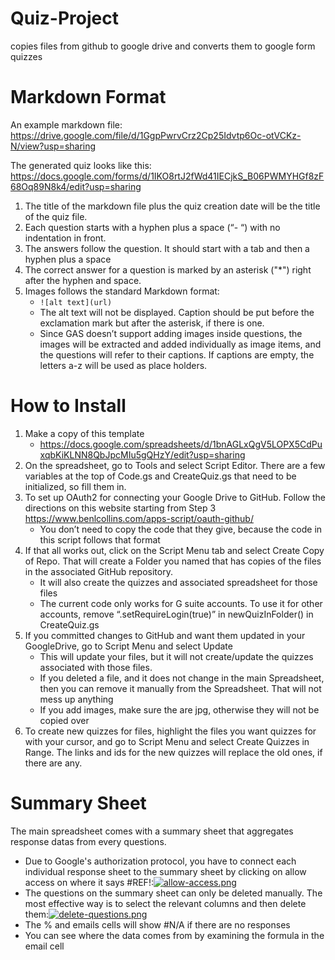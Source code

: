 # Quiz-Project
copies files from github to google drive and converts them to google form quizzes

# Markdown Format
An example markdown file:
https://drive.google.com/file/d/1GgpPwrvCrz2Cp25Idvtp6Oc-otVCKz-N/view?usp=sharing

The generated quiz looks like this:
https://docs.google.com/forms/d/1IKO8rtJ2fWd41IECjkS_B06PWMYHGf8zF68Oq89N8k4/edit?usp=sharing

1. The title of the markdown file plus the quiz creation date will be the title of the quiz file. 
2. Each question starts with a hyphen plus a space (“- “) with no indentation in front.
3. The answers follow the question. It should start with a tab and then a hyphen plus a space
4. The correct answer for a question is marked by an asterisk ("*") right after the hyphen and space.
5. Images follows the standard Markdown format:
    - `![alt text](url)`
    - The alt text will not be displayed. Caption should be put before the exclamation mark but after the asterisk, if there is one.
    - Since GAS doesn’t support adding images inside questions, the images will be extracted and added individually as image items, and the questions will refer to their captions. If captions are empty, the letters a-z will be used as place holders.
  


# How to Install
1. Make a copy of this template 
    - https://docs.google.com/spreadsheets/d/1bnAGLxQgV5LOPX5CdPuxqbKiKLNN8QbJpcMIu5gQHzY/edit?usp=sharing 
2. On the spreadsheet, go to Tools and select Script Editor. There are a few variables at the top of Code.gs and CreateQuiz.gs that need to be initialized, so fill them in.
3. To set up OAuth2 for connecting your Google Drive to GitHub. Follow the directions on this website starting from Step 3 https://www.benlcollins.com/apps-script/oauth-github/
    - You don’t need to copy the code that they give, because the code in this script follows that format
4. If that all works out, click on the Script Menu tab and select Create Copy of Repo. That will create a Folder you named that has copies of the files in the associated GitHub repository. 
    - It will also create the quizzes and associated spreadsheet for those files
    - The current code only works for G suite accounts. To use it for other accounts, remove “.setRequireLogin(true)” in newQuizInFolder() in CreateQuiz.gs
5. If you committed changes to GitHub and want them updated in your GoogleDrive, go to Script Menu and select Update
    - This will update your files, but it will not create/update the quizzes associated with those files.
    - If you deleted a file, and it does not change in the main Spreadsheet, then you can remove it manually from the Spreadsheet. That will not mess up anything
    - If you add images, make sure the are jpg, otherwise they will not be copied over
6. To create new quizzes for files, highlight the files you want quizzes for with your cursor, and go to Script Menu and select Create Quizzes in Range. The links and ids for the new quizzes will replace the old ones, if there are any.

# Summary Sheet
The main spreadsheet comes with a summary sheet that aggregates response datas from every questions. 
- Due to Google's authorization protocol, you have to connect each individual response sheet to the summary sheet by clicking on allow access on where it says #REF!:[![allow-access.png](https://i.postimg.cc/qMWXChnt/allow-access.png)](https://postimg.cc/XpcyRvs3)
- The questions on the summary sheet can only be deleted manually. The most effective way is to select the relevant columns and then delete them:[![delete-questions.png](https://i.postimg.cc/7hd77dCv/delete-questions.png)](https://postimg.cc/YLNhBXf8)
- The % and emails cells will show #N/A if there are no responses
- You can see where the data comes from by examining the formula in the email cell


